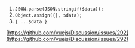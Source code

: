 
1. `JSON.parse(JSON.stringif($data));`
2. `Object.assign({}, $data);`
3. `{ ...$data }`

[https://github.com/vuejs/Discussion/issues/292](https://github.com/vuejs/Discussion/issues/292)